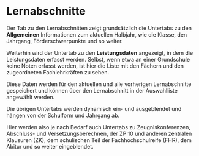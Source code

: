 # Lernabschnitte

Der Tab zu den Lernabschnitten zeigt grundsätzlich die Untertabs zu den **Allgemeinen** Informationen zum aktuellen Halbjahr, wie die Klasse, den Jahrgang, Förderschwerpunkte und so weiter.

Weiterhin wird der Untertab zu den **Leistungsdaten** angezeigt, in dem die Leistungsdaten erfasst werden. Selbst, wenn etwa an einer Grundschule keine Noten erfasst werden, ist hier die Liste mit den Fächern und den zugeordneten Fachlehrkräften zu sehen.

Diese Daten werden für den aktuellen und alle vorherigen Lernabschnitte gespeichert und können über den Lernabschnitt in der Auswahlliste angewählt werden.

Die übrigen Untertabs werden dynamisch ein- und ausgeblendet und hängen von der Schulform und Jahrgang ab.

Hier werden also je nach Bedarf auch Untertabs zu Zeugniskonferenzen, Abschluss- und Versetzungsberechnen, der ZP 10 und anderen zentralen Klausuren (ZK), dem schulischen Teil der Fachhochschulreife (FHR), dem Abitur und so weiter eingeblendet.